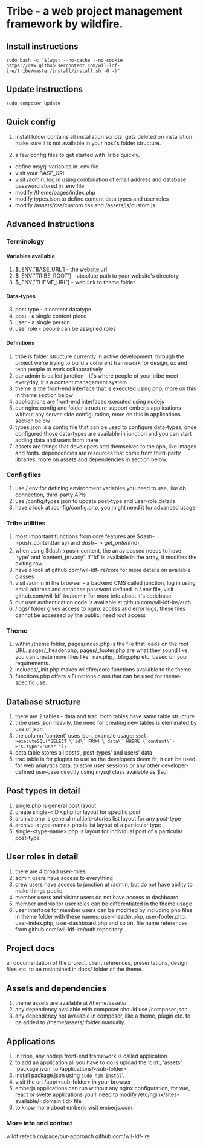 # Tribe - a web project management framework by wildfire.

## Install instructions
```
sudo bash -c "$(wget --no-cache --no-cookie https://raw.githubusercontent.com/wil-ldf-ire/tribe/master/install/install.sh -O -)"
```

## Update instructions
```
sudo composer update
```

## Quick config

1. install folder contains all installation scripts, gets deleted on installation. make sure it is not available in your host's folder structure.

2. a few config files to get started with Tribe quickly.
- define msyql variables in .env file
- visit your BASE_URL
- visit /admin, log in using combination of email address and database password stored in .env file
- modify /theme/pages/index.php
- modify types.json to define content data types and user roles
- modify /assets/css/custom.css and /assets/js/custom.js

## Advanced instructions

### Terminology

#### Variables available
1. $\_ENV['BASE_URL'] - the website url
2. $\_ENV['TRIBE_ROOT'] - absolute path to your website's directory
3. $\_ENV['THEME_URL'] - web link to theme folder

#### Data-types
3. post type - a content datatype
4. post - a single content piece
5. user - a single person
6. user role - people can be assigned roles

#### Definitions
1. tribe is folder structure currently in active development, through the project we're trying to build a coherent framework for design, ux and tech people to work collaboratively
2. our admin is called junction - it's where people of your tribe meet everyday, it's a content management system
3. theme is the front-end interface that is executed using php, more on this in theme section below
4. applications are front-end interfaces executed using nodejs
5. our nginx config and folder structure support emberjs applications without any server-side configuration, more on this in applications section below
6. types.json is a config file that can be used to configure data-types, once configured those data-types are available in junction and you can start adding data and users from there
7. assets are things that developers add themselves to the app, like images and fonts. dependencies are resources that come from third-party libraries. more on assets and dependencies in section below.

### Config files
1. use /.env for defining environment variables you need to use, like db connection, third-party APIs
2. use /config/types.json to update post-type and user-role details
3. have a look at /config/config.php, you might need it for advanced usage

### Tribe utilities
1. most important functions from core features are $dash->push_content(array) and $dash->get_content($id)
2. when using $dash->push_content, the array passed needs to have 'type' and 'content_privacy'. if 'id' is available in the array, it modifies the exiting row
3. have a look at github.com/wil-ldf-ire/core for more details on available classes
4. visit /admin in the browser - a backend CMS called junction, log in using email address and database password defined in /.env file, visit github.com/wil-ldf-ire/admin for more info about it's codebase
5. our user authentication code is available at github.com/wil-ldf-ire/auth
6. /logs/ folder gives access to nginx access and error logs, these files cannot be accessed by the public, need root access

### Theme
1. within /theme folder, pages/index.php is the file that loads on the root URL. pages/\_header.php, pages/\_footer.php are what they sound like. you can create more files like \_nav.php, \_blog.php etc, based on your requirements.
2. includes/\_init.php makes wildfire/core functions available to the theme.
3. functions.php offers a Functions class that can be used for theme-specific use.

## Database structure
1. there are 2 tables - data and trac. both tables have same table structure
2. tribe uses json heavily, the need for creating new tables is eleminated by use of json
3. the column 'content' uses json, example usage:
```$sql->executeSQL("SELECT \`id\` FROM \`data\` WHERE \`content\`->'$.type'='user'");```
4. data table stores all posts', post-types' and users' data
5. trac table is for plugins to use as the developers deem fit, it can be used for web analytics data, to store user sessions or any other developer-defined use-case directly using mysql class available as $sql

## Post types in detail
1. single.php is general post layout
2. create single-&lt;ID&gt;.php for layout for specific post
3. archive.php is general multiple-stories list layout for any post-type
4. archive-&lt;type-name&gt;.php is list layout of a particular type
5. single-&lt;type-name&gt;.php is layout for individual post of a particular post-type

## User roles in detail
1. there are 4 broad user-roles
2. admin users have access to everything
3. crew users have access to junction at /admin, but do not have ability to make things public
4. member users and visitor users do not have access to dashboard
5. member and visitor user roles can be differentiated in the theme usage
6. user interface for member users can be modified by including php files in theme folder with these names: user-header.php, user-footer.php, user-index.php, user-dashboard.php and so on. file name references from github.com/wil-ldf-ire/auth repository.

## Project docs
all documentation of the project, client references, presentations, design files etc. to be maintained in docs/ folder of the theme.

## Assets and dependencies
1. theme assets are available at /theme/assets/
2. any dependency available with composer should use /composer.json
3. any dependency not available in composer, like a theme, plugin etc. to be added to /theme/assets/ folder manually.

## Applications
1. in tribe, any nodejs front-end framework is called application
2. to add an application all you have to do is upload the 'dist', 'assets', 'package.json' to /applications/&lt;sub-folder&gt;
3. install package.json using
```sudo npm install```
4. visit the url /app/&lt;sub-folder&gt; in your browser
5. emberjs applications can run without any nginx configuration, for vue, react or svelte applications you'll need to modify /etc/nginx/sites-available/&lt;domain.tld&gt; file
6. to know more about emberjs visit emberjs.com

### More info and contact
wildfiretech.co/page/our-approach
github.com/wil-ldf-ire